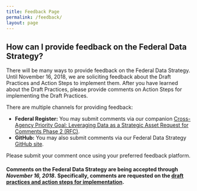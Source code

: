 ```yaml
---
title: Feedback Page
permalink: /feedback/
layout: page
---
```


## How can I provide feedback on the Federal Data Strategy?

There will be many ways to provide feedback on the Federal Data Strategy. Until November 16, 2018, we are soliciting feedback about the Draft Practices and Action Steps to implement them.  After you have learned about the Draft Practices, please provide comments on Action Steps for implementing the Draft Practices.

There are multiple channels for providing feedback:

* **Federal Register:** You may submit comments via our companion [Cross-Agency Priority Goal: Leveraging Data as a Strategic Asset Request for Comments Phase 2  (RFC)](https://www.regulations.gov/document?D=USBC-2018-0017-0001).
* **GitHub:** You may also submit comments via our Federal Data Strategy [GitHub site](https://github.com/GSA/data-strategy/issues/new/choose).

Please submit your comment once using your preferred feedback platform.

#### Comments on the Federal Data Strategy are being accepted through _November 16, 2018_. Specifically, comments are requested on the [draft practices and action steps for implementation](/practices).